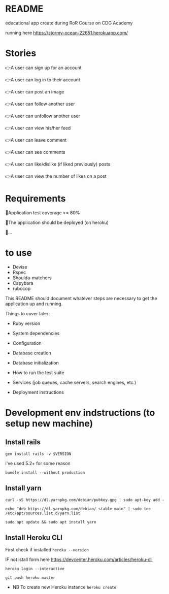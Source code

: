 # README

educational app create during RoR Course on CDG Academy

running here https://stormy-ocean-22651.herokuapp.com/

# Stories

👉A user can sign up for an account

👉A user can log in to their account

👉A user can post an image

👉A user can follow another user

👉A user can unfollow another user

👉A user can view his/her feed

👉A user can leave comment

👉A user can see comments

👉A user can like/dislike (if liked previously) posts

👉A user can view the number of likes on a post

# Requirements
🤜Application test coverage >= 80%

🤜The application should be deployed (on heroku)

🤜…

# to use

* Devise
* Rspec
* Shoulda-matchers
* Capybara
* rubocop


This README should document whatever steps are necessary to get the
application up and running.

Things to cover later:

* Ruby version

* System dependencies

* Configuration

* Database creation

* Database initialization

* How to run the test suite

* Services (job queues, cache servers, search engines, etc.)

* Deployment instructions



# Development env indstructions (to setup new machine)

## Install rails
`gem install rails -v $VERSION`

 i've used 5.2+ for some reason

`bundle install --without production`

## Install yarn

`curl -sS https://dl.yarnpkg.com/debian/pubkey.gpg | sudo apt-key add -`

`echo "deb https://dl.yarnpkg.com/debian/ stable main" | sudo tee /etc/apt/sources.list.d/yarn.list`

`sudo apt update && sudo apt install yarn`

## Install Heroku CLI
First check if installed `heroku --version`

IF not istall form here https://devcenter.heroku.com/articles/heroku-cli

`heroku login --interactive`

`git push heroku master`

* NB To create new Heroku instance `heroku create`

